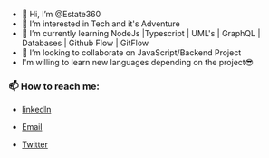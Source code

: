 - 👋 Hi, I’m @Estate360
- 👀 I’m interested in Tech and it's Adventure
- 🌱 I’m currently learning NodeJs |Typescript | UML's | GraphQL | Databases | Github Flow | GitFlow
- 💞️ I’m looking to collaborate on JavaScript/Backend Project 
- I'm willing to learn new languages depending on the project😎
### 📫 How to reach me: 
- [linkedIn](http://linkedin.com/in/gospel-nweke-9618b4172)

- [Email](motivatedestate@gmail.com)

- [Twitter](https://mobile.twitter.com/nwekeestate)


<!---
Estate360/Estate360 is a ✨ special ✨ repository because its `README.md` (this file) appears on your GitHub profile.
You can click the Preview link to take a look at your changes.
--->
